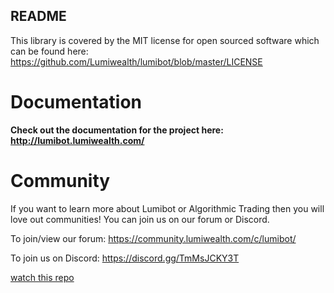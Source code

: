 
README
-------

This library is covered by the MIT license for open sourced software which can be found here: https://github.com/Lumiwealth/lumibot/blob/master/LICENSE

# Documentation

**Check out the documentation for the project here: http://lumibot.lumiwealth.com/**

# Community

If you want to learn more about Lumibot or Algorithmic Trading then you will love out communities! You can join us on our forum or Discord.

To join/view our forum: https://community.lumiwealth.com/c/lumibot/

To join us on Discord: https://discord.gg/TmMsJCKY3T


[watch this repo](https://github.com/Lumiwealth/lumibot/subscription)
